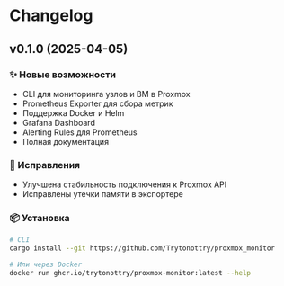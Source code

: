 # Changelog

## v0.1.0 (2025-04-05)

### ✨ Новые возможности
- CLI для мониторинга узлов и ВМ в Proxmox
- Prometheus Exporter для сбора метрик
- Поддержка Docker и Helm
- Grafana Dashboard
- Alerting Rules для Prometheus
- Полная документация

### 🐛 Исправления
- Улучшена стабильность подключения к Proxmox API
- Исправлены утечки памяти в экспортере

### 📦 Установка

```bash
# CLI
cargo install --git https://github.com/Trytonottry/proxmox_monitor

# Или через Docker
docker run ghcr.io/trytonottry/proxmox-monitor:latest --help